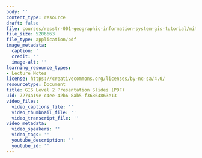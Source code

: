 ```yaml
---
body: ''
content_type: resource
draft: false
file: courses/resstr-001-geographic-information-system-gis-tutorial/mitres_str001iap22_level2_pres.pdf
file_size: 5206663
file_type: application/pdf
image_metadata:
  caption: ''
  credit: ''
  image-alt: ''
learning_resource_types:
- Lecture Notes
license: https://creativecommons.org/licenses/by-nc-sa/4.0/
resourcetype: Document
title: GIS Level 2 Presentation Slides (PDF)
uid: 7274a19e-c4ee-42b6-8ab5-f36864863e13
video_files:
  video_captions_file: ''
  video_thumbnail_file: ''
  video_transcript_file: ''
video_metadata:
  video_speakers: ''
  video_tags: ''
  youtube_description: ''
  youtube_id: ''
---
```

